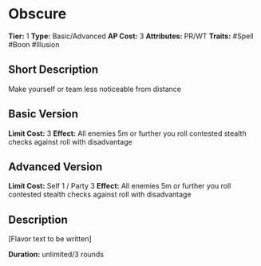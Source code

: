 # Obscure

**Tier:** 1
**Type:** Basic/Advanced
**AP Cost:** 3
**Attributes:** PR/WT
**Traits:** #Spell #Boon #Illusion

## Short Description
Make yourself or team less noticeable from distance

## Basic Version
**Limit Cost:** 3
**Effect:** All enemies 5m or further you roll contested stealth checks against roll with disadvantage

## Advanced Version
**Limit Cost:** Self 1 / Party 3
**Effect:** All enemies 5m or further you roll contested stealth checks against roll with disadvantage

## Description
[Flavor text to be written]

**Duration:** unlimited/3 rounds